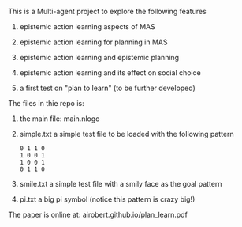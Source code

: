 This is a Multi-agent project to explore the following features

1) epistemic action learning aspects of MAS

2) epistemic action learning for planning in MAS

3) epistemic action learning and epistemic planning

4) epistemic action learning and its effect on social choice

5) a first test on "plan to learn" (to be further developed)

The files in thie repo is:

1) the main file: main.nlogo

2) simple.txt
a simple test file to be loaded with the following pattern

       0 1 1 0
       1 0 0 1
       1 0 0 1
       0 1 1 0

3) smile.txt
a simple test file with a smily face as the goal pattern

4) pi.txt
a big pi symbol (notice this pattern is crazy big!)

The paper is online at:
airobert.github.io/plan_learn.pdf
 
